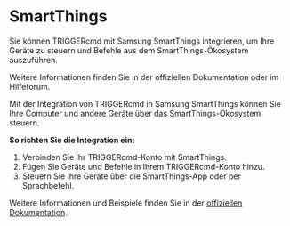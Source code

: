 # SmartThings

Sie können TRIGGERcmd mit Samsung SmartThings integrieren, um Ihre Geräte zu steuern und Befehle aus dem SmartThings-Ökosystem auszuführen.

Weitere Informationen finden Sie in der offiziellen Dokumentation oder im Hilfeforum.

Mit der Integration von TRIGGERcmd in Samsung SmartThings können Sie Ihre Computer und andere Geräte über das SmartThings-Ökosystem steuern.

**So richten Sie die Integration ein:**

1. Verbinden Sie Ihr TRIGGERcmd-Konto mit SmartThings.
2. Fügen Sie Geräte und Befehle in Ihrem TRIGGERcmd-Konto hinzu.
3. Steuern Sie Ihre Geräte über die SmartThings-App oder per Sprachbefehl.

Weitere Informationen und Beispiele finden Sie in der [offiziellen Dokumentation](https://www.triggercmd.com).
